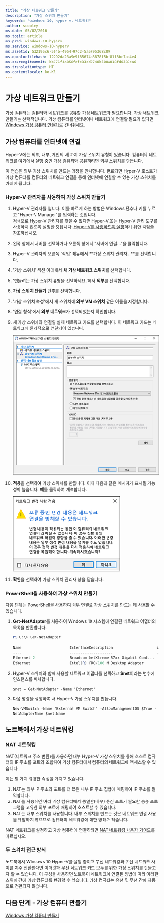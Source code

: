 ```yaml
---
title: "가상 네트워크 만들기"
description: "가상 스위치 만들기"
keywords: "windows 10, hyper-v, 네트워킹"
author: scooley
ms.date: 05/02/2016
ms.topic: article
ms.prod: windows-10-hyperv
ms.service: windows-10-hyperv
ms.assetid: 532195c6-564b-4954-97c2-5a5795368c09
ms.openlocfilehash: 12792da23a9e9f85674e8878f5bf81f8bc7ab4e4
ms.sourcegitcommit: bb171f4a858fefe33dd0748b500a018fd0382ea6
ms.translationtype: HT
ms.contentlocale: ko-KR
---
```

# <a name="create-a-virtual-network"></a>가상 네트워크 만들기

가상 컴퓨터는 컴퓨터와 네트워크를 공유할 가상 네트워크가 필요합니다.  가상 네트워크 만들기는 선택적입니다. 가상 컴퓨터를 인터넷이나 네트워크에 연결할 필요가 없다면 [Windows 가상 컴퓨터 만들기](create-virtual-machine.md)로 건너뛰세요.


## <a name="connect-virtual-machines-to-the-internet"></a>가상 컴퓨터를 인터넷에 연결

Hyper-V에는 외부, 내부, 개인의 세 가지 가상 스위치 유형이 있습니다. 컴퓨터의 네트워크를 여기에서 실행 중인 가상 컴퓨터와 공유하려면 외부 스위치를 만듭니다.

이 연습은 외부 가상 스위치를 만드는 과정을 안내합니다. 완료되면 Hyper-V 호스트가 가상 컴퓨터를 컴퓨터의 네트워크 연결을 통해 인터넷에 연결할 수 있는 가상 스위치를 가지게 됩니다. 

### <a name="create-a-virtual-switch-with-hyper-v-manager"></a>Hyper-V 관리자를 사용하여 가상 스위치 만들기

1. Hyper-V 관리자를 엽니다.  이를 빠르게 하는 방법은 Windows 단추나 키를 누르고 "Hyper-V Manager"를 입력하는 것입니다.  
검색으로 Hyper-V 관리자를 찾을 수 없다면 Hyper-V 또는 Hyper-V 관리 도구를 사용하지 않도록 설정한 것입니다.  [Hyper-V를 사용하도록 설정](enable-hyper-v.md)하기 위한 지침을 참조하십시오.

2. 왼쪽 창에서 서버를 선택하거나 오른쪽 창에서 "서버에 연결..."을 클릭합니다.

3. Hyper-V 관리자의 오른쪽 '작업' 메뉴에서 **가상 스위치 관리자...**를 선택합니다. 

4. '가상 스위치' 섹션 아래에서 **새 가상 네트워크 스위치**를 선택합니다.

5. '만들려는 가상 스위치 유형을 선택하세요.'에서 **외부**를 선택합니다.

6. **가상 스위치 만들기** 단추를 선택합니다.

7. '가상 스위치 속성'에서 새 스위치에 **외부 VM 스위치** 같은 이름을 지정합니다.

8. '연결 형식'에서 **외부 네트워크**가 선택되었는지 확인합니다.

9. 새 가상 스위치와 연결할 실제 네트워크 카드를 선택합니다. 이 네트워크 카드는 네트워크에 물리적으로 연결되어 있습니다.  

    ![](media/newSwitch_upd.png)

10. **적용**을 선택하여 가상 스위치를 만듭니다. 이때 다음과 같은 메시지가 표시될 가능성이 높습니다. **예**를 클릭하여 계속합니다.

    ![](media/pen_changes_upd.png)  

11. **확인**을 선택하여 가상 스위치 관리자 창을 닫습니다.


### <a name="create-a-virtual-switch-with-powershell"></a>PowerShell을 사용하여 가상 스위치 만들기

다음 단계는 PowerShell을 사용하여 외부 연결로 가상 스위치를 만드는 데 사용할 수 있습니다. 

1. **Get-NetAdapter**를 사용하여 Windows 10 시스템에 연결된 네트워크 어댑터의 목록을 반환합니다.

    ```powershell
    PS C:\> Get-NetAdapter

    Name                      InterfaceDescription                    ifIndex Status       MacAddress             LinkSpeed
    ----                      --------------------                    ------- ------       ----------             ---------
    Ethernet 2                Broadcom NetXtreme 57xx Gigabit Cont...       5 Up           BC-30-5B-A8-C1-7F         1 Gbps
    Ethernet                  Intel(R) PRO/100 M Desktop Adapter            3 Up           00-0E-0C-A8-DC-31        10 Mbps  
    ```

2. Hyper-V 스위치와 함께 사용할 네트워크 어댑터를 선택하고 **$net**이라는 변수에 인스턴스를 배치합니다.

    ```
    $net = Get-NetAdapter -Name 'Ethernet'
    ```

3. 다음 명령을 실행하여 새 Hyper-V 가상 스위치를 만듭니다.

    ```
    New-VMSwitch -Name "External VM Switch" -AllowManagementOS $True -NetAdapterName $net.Name
    ```

## <a name="virtual-networking-on-a-laptop"></a>노트북에서 가상 네트워킹

### <a name="nat-networking"></a>NAT 네트워킹
NAT(네트워크 주소 변환)를 사용하면 내부 Hyper-V 가상 스위치를 통해 호스트 컴퓨터의 IP 주소를 포트와 조합하여 가상 컴퓨터에서 컴퓨터의 네트워크에 액세스할 수 있습니다.

이는 몇 가지 유용한 속성을 가지고 있습니다.
1. NAT는 외부 IP 주소와 포트를 더 많은 내부 IP 주소 집합에 매핑하여 IP 주소를 절약합니다. 
2. NAT를 사용하면 여러 가상 컴퓨터에서 동일한(내부) 통신 포트가 필요한 응용 프로그램을 고유한 외부 포트에 매핑하여 호스트할 수 있습니다.
3. NAT는 내부 스위치를 사용합니다. 내부 스위치를 만드는 것은 네트워크 연결 사용을 유발하지 않으므로 컴퓨터의 네트워킹에 대한 방해가 적습니다.

NAT 네트워크를 설정하고 가상 컴퓨터에 연결하려면 [NAT 네트워킹 사용자 가이드](../user-guide/setup-nat-network.md)를 따르십시오.

### <a name="the-two-switch-approach"></a>두 스위치 접근 방식
노트북에서 Windows 10 Hyper-V를 실행 중이고 무선 네트워킹과 유선 네트워크 사이를 자주 전환한다면 이더넷과 무선 네트워크 카드 모두를 위한 가상 스위치를 만들고자 할 수 있습니다. 이 구성을 사용하면 노트북이 네트워크에 연결된 방법에 따라 이러한 스위치 간에 가상 컴퓨터를 변경할 수 있습니다. 가상 컴퓨터는 유선 및 무선 간에 자동으로 전환되지 않습니다.


## <a name="next-step---create-a-virtual-machine"></a>다음 단계 - 가상 컴퓨터 만들기
[Windows 가상 컴퓨터 만들기](create-virtual-machine.md)
